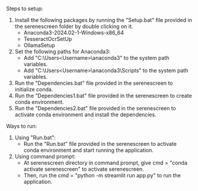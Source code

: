 
Steps to setup:

  1. Install the following packages by running the "Setup.bat" file provided in the serenescreen folder by double clicking on it.
      - Anaconda3-2024.02-1-Windows-x86_64
      - TesseractOcrSetUp
      - OllamaSetup
  2. Set the following paths for Anaconda3: 
      - Add "C:\Users\<Username>\anaconda3" to the system path variables. 
      - Add "C:\Users\<Username>\anaconda3\Scripts" to the system path variables.
  3. Run the "Dependencies.bat" file provided in the serenescreen to initialize conda.
  4. Run the "Dependencies1.bat" file provided in the serenescreen to create conda environment.
  5. Run the "Dependencies2.bat" file provided in the serenescreen to activate conda environment and install the dependencies.

Ways to run:

  1. Using "Run.bat":
      - Run the "Run.bat" file provided in the serenescreen to activate conda environment and start running the application.
  2. Using command prompt:
      - At serenescreen directory in command prompt, give cmd = "conda activate serenescreen" to activate serenescreen.
      - Then, run the cmd = "python -m streamlit run app.py" to run the application.
